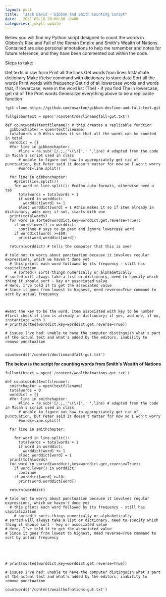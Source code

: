 ```yaml
---
layout: post
title:  "Jack Davis - Gibbon and Smith Counting Script"
date:   2021-09-18 20:08:00 -0400
categories: jekyll update
---
```


Below you will find my Python script designed to count the words in Gibbon's Rise and Fall of the Roman Empire and Smith's Wealth of Nations. Contained are also personal annotations to help me remember and notes for future reference, and they have been commented out within the code.

Steps to take:

Get texts in raw form
Print all the lines
Get words from lines
Instantiate dictionary
Make if/else command with dictionary to store data
Sort all the words
Print words with frequency
Get rid of all lowercase words and words that, if lowercase, were in the word list (The) - if you find The in lowercase, get rid of The
Print words
Generalize everything above to be a replicable function

```
!git clone https://github.com/msaxton/gibbon-decline-and-fall-text.git

fullgibbontext = open('/content/declineandfall-gut.txt')

def countwords(textfilename): # this creates a replicable function
  gibbonchapter = open(textfilename)
  totalwords = 0 #this makes it so that all the words can be counted in total
  worddict = {}
  #for line in gibbonchapter:
      #line = re.sub('[/.;,:"\(\)]',' ',line) # adapted from the code in Micah's script used in class
      # unable to figure out how to appropriately get rid of punctuation, but Peter said it doesn't matter for now so I won't worry
      #words=line.split()

  for line in gibbonchapter:
    #print(line.split())
    for word in line.split(): #colon auto-formats, otherwise need a tab 
      totalwords = totalwords + 1
      if word in worddict:
        worddict[word] += 1
      else: worddict[word] = 1 #this makes it so if item already in dictionary, adds one; if not, starts with one
  print(totalwords)
  for word in sorted(worddict,key=worddict.get,reverse=True):
    if word.lower() in worddict:
      continue # says to go past and ignore lowercase word
    if worddict[word] >=100:
      print(word,worddict[word])

  return(worddict) # tells the computer that this is over

# told not to worry about punctuation because it involves regular expressions, which we haven't done yet
  # this prints each word followed by its frequency - still has capitalization
    # sorted() sorts things numerically or alphabetically
# sorted will always take a list or dictionary, need to specify which thing it should sort - key or associated value
# Here, I've told it to get the associated value
# Since it goes from lowest to highest, need reverse=True command to sort by actual frequency



#want the key to be the word, item associated with key to be number
#first check if item is already in dictionary; if yes, add one, if no, instantiate with 1
# print(sorted(worddict,key=worddict.get,reverse=True)) 

# issues I've had: unable to have the computer distinguish what's part of the actual text and what's added by the editors, inability to remove punctuation


countwords('/content/declineandfall-gut.txt')
```


**The below is the script for counting words from Smith's Wealth of Nations**

```
fullsmithtext = open('/content/wealthofnations-gut.txt')

def countwords(textfilename): 
  smithchapter = open(textfilename)
  totalwords = 0 
  worddict = {}
  #for line in smithchapter:
      #line = re.sub('[/.;,:"\(\)]',' ',line) # adapted from the code in Micah's script used in class
      # unable to figure out how to appropriately get rid of punctuation, but Peter said it doesn't matter for now so I won't worry
      #words=line.split()

  for line in smithchapter:
    
    for word in line.split(): 
      totalwords = totalwords + 1
      if word in worddict:
        worddict[word] += 1
      else: worddict[word] = 1 
  print(totalwords)
  for word in sorted(worddict,key=worddict.get,reverse=True):
    if word.lower() in worddict:
      continue 
    if worddict[word] >=10:
      print(word,worddict[word])

  return(worddict) 

# told not to worry about punctuation because it involves regular expressions, which we haven't done yet
  # this prints each word followed by its frequency - still has capitalization
    # sorted() sorts things numerically or alphabetically
# sorted will always take a list or dictionary, need to specify which thing it should sort - key or associated value
# Here, I've told it to get the associated value
# Since it goes from lowest to highest, need reverse=True command to sort by actual frequency





# print(sorted(worddict,key=worddict.get,reverse=True)) 

# issues I've had: unable to have the computer distinguish what's part of the actual text and what's added by the editors, inability to remove punctuation

countwords('/content/wealthofnations-gut.txt')

```